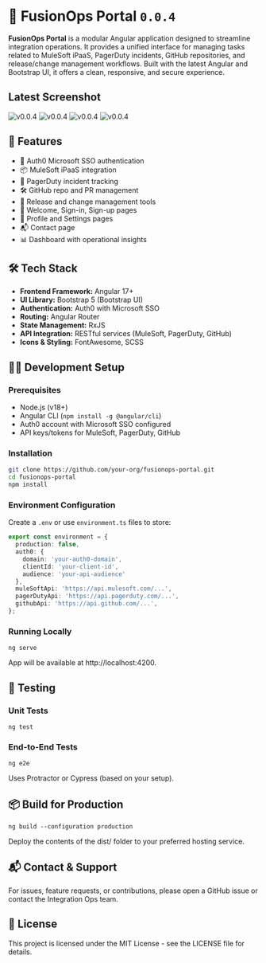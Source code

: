 # 🧩 FusionOps Portal `0.0.4`

**FusionOps Portal** is a modular Angular application designed to streamline integration operations. It provides a unified interface for managing tasks related to MuleSoft iPaaS, PagerDuty incidents, GitHub repositories, and release/change management workflows. Built with the latest Angular and Bootstrap UI, it offers a clean, responsive, and secure experience.

## Latest Screenshot
![v0.0.4](https://github.com/MuhammadShamim/FusionOps-Portal/blob/v0.0.4/screenshots/v0.0.4.png?raw=)
![v0.0.4](https://github.com/MuhammadShamim/FusionOps-Portal/blob/v0.0.4/screenshots/v0.0.4%20signin.png?raw=)
![v0.0.4](https://github.com/MuhammadShamim/FusionOps-Portal/blob/v0.0.4/screenshots/v0.0.4%20dashboard.png?raw=)
![v0.0.4](https://github.com/MuhammadShamim/FusionOps-Portal/blob/v0.0.4/screenshots/v0.0.4%20notes.png?raw=)

## 🚀 Features

- 🔐 Auth0 Microsoft SSO authentication
- 📦 MuleSoft iPaaS integration
- 🚨 PagerDuty incident tracking
- 🛠️ GitHub repo and PR management
- 📅 Release and change management tools
- 👋 Welcome, Sign-in, Sign-up pages
- 👤 Profile and Settings pages
- 📬 Contact page
- 📊 Dashboard with operational insights

## 🛠️ Tech Stack

- **Frontend Framework:** Angular 17+
- **UI Library:** Bootstrap 5 (Bootstrap UI)
- **Authentication:** Auth0 with Microsoft SSO
- **Routing:** Angular Router
- **State Management:** RxJS
- **API Integration:** RESTful services (MuleSoft, PagerDuty, GitHub)
- **Icons & Styling:** FontAwesome, SCSS

## 🧑‍💻 Development Setup

### Prerequisites

- Node.js (v18+)
- Angular CLI (`npm install -g @angular/cli`)
- Auth0 account with Microsoft SSO configured
- API keys/tokens for MuleSoft, PagerDuty, GitHub

### Installation

```bash
git clone https://github.com/your-org/fusionops-portal.git
cd fusionops-portal
npm install
```

### Environment Configuration

Create a `.env` or use `environment.ts` files to store:

```typescript
export const environment = {
  production: false,
  auth0: {
    domain: 'your-auth0-domain',
    clientId: 'your-client-id',
    audience: 'your-api-audience'
  },
  muleSoftApi: 'https://api.mulesoft.com/...',
  pagerDutyApi: 'https://api.pagerduty.com/...',
  githubApi: 'https://api.github.com/...',
};
```

### Running Locally

```shell
ng serve
```
App will be available at http://localhost:4200.

## 🧪 Testing

### Unit Tests

```shell
ng test
```

### End-to-End Tests

```shell
ng e2e
```

Uses Protractor or Cypress (based on your setup).

## 📦 Build for Production

```shell
ng build --configuration production
```

Deploy the contents of the dist/ folder to your preferred hosting service.

## 📬 Contact & Support
For issues, feature requests, or contributions, please open a GitHub issue or contact the Integration Ops team.

## 📄 License
This project is licensed under the MIT License - see the LICENSE file for details.
